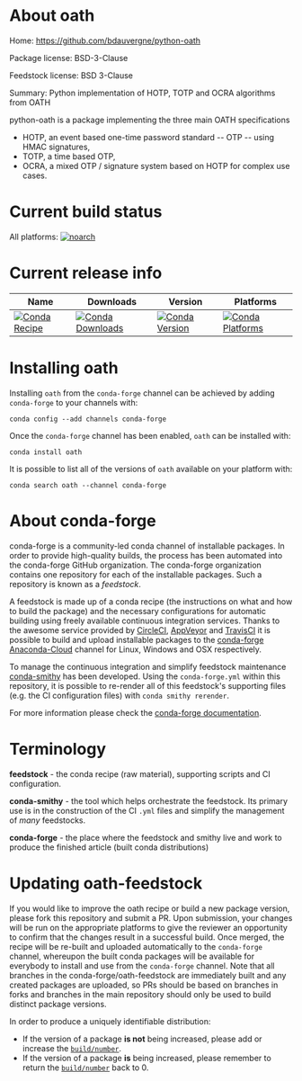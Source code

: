 About oath
==========

Home: https://github.com/bdauvergne/python-oath

Package license: BSD-3-Clause

Feedstock license: BSD 3-Clause

Summary: Python implementation of HOTP, TOTP and OCRA algorithms from OATH

python-oath is a package implementing the three main OATH specifications
*   HOTP, an event based one-time password standard -- OTP -- using HMAC signatures,
*   TOTP, a time based OTP,
*   OCRA, a mixed OTP / signature system based on HOTP for complex use cases.


Current build status
====================

All platforms:
[![noarch](https://img.shields.io/circleci/project/github/conda-forge/oath-feedstock/master.svg?label=noarch)](https://circleci.com/gh/conda-forge/oath-feedstock)

Current release info
====================

| Name | Downloads | Version | Platforms |
| --- | --- | --- | --- |
| [![Conda Recipe](https://img.shields.io/badge/recipe-oath-green.svg)](https://anaconda.org/conda-forge/oath) | [![Conda Downloads](https://img.shields.io/conda/dn/conda-forge/oath.svg)](https://anaconda.org/conda-forge/oath) | [![Conda Version](https://img.shields.io/conda/vn/conda-forge/oath.svg)](https://anaconda.org/conda-forge/oath) | [![Conda Platforms](https://img.shields.io/conda/pn/conda-forge/oath.svg)](https://anaconda.org/conda-forge/oath) |

Installing oath
===============

Installing `oath` from the `conda-forge` channel can be achieved by adding `conda-forge` to your channels with:

```
conda config --add channels conda-forge
```

Once the `conda-forge` channel has been enabled, `oath` can be installed with:

```
conda install oath
```

It is possible to list all of the versions of `oath` available on your platform with:

```
conda search oath --channel conda-forge
```


About conda-forge
=================

conda-forge is a community-led conda channel of installable packages.
In order to provide high-quality builds, the process has been automated into the
conda-forge GitHub organization. The conda-forge organization contains one repository
for each of the installable packages. Such a repository is known as a *feedstock*.

A feedstock is made up of a conda recipe (the instructions on what and how to build
the package) and the necessary configurations for automatic building using freely
available continuous integration services. Thanks to the awesome service provided by
[CircleCI](https://circleci.com/), [AppVeyor](https://www.appveyor.com/)
and [TravisCI](https://travis-ci.org/) it is possible to build and upload installable
packages to the [conda-forge](https://anaconda.org/conda-forge)
[Anaconda-Cloud](https://anaconda.org/) channel for Linux, Windows and OSX respectively.

To manage the continuous integration and simplify feedstock maintenance
[conda-smithy](https://github.com/conda-forge/conda-smithy) has been developed.
Using the ``conda-forge.yml`` within this repository, it is possible to re-render all of
this feedstock's supporting files (e.g. the CI configuration files) with ``conda smithy rerender``.

For more information please check the [conda-forge documentation](https://conda-forge.org/docs/).

Terminology
===========

**feedstock** - the conda recipe (raw material), supporting scripts and CI configuration.

**conda-smithy** - the tool which helps orchestrate the feedstock.
                   Its primary use is in the construction of the CI ``.yml`` files
                   and simplify the management of *many* feedstocks.

**conda-forge** - the place where the feedstock and smithy live and work to
                  produce the finished article (built conda distributions)


Updating oath-feedstock
=======================

If you would like to improve the oath recipe or build a new
package version, please fork this repository and submit a PR. Upon submission,
your changes will be run on the appropriate platforms to give the reviewer an
opportunity to confirm that the changes result in a successful build. Once
merged, the recipe will be re-built and uploaded automatically to the
`conda-forge` channel, whereupon the built conda packages will be available for
everybody to install and use from the `conda-forge` channel.
Note that all branches in the conda-forge/oath-feedstock are
immediately built and any created packages are uploaded, so PRs should be based
on branches in forks and branches in the main repository should only be used to
build distinct package versions.

In order to produce a uniquely identifiable distribution:
 * If the version of a package **is not** being increased, please add or increase
   the [``build/number``](https://conda.io/docs/user-guide/tasks/build-packages/define-metadata.html#build-number-and-string).
 * If the version of a package **is** being increased, please remember to return
   the [``build/number``](https://conda.io/docs/user-guide/tasks/build-packages/define-metadata.html#build-number-and-string)
   back to 0.
